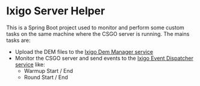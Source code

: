 # Ixigo Server Helper

This is a Spring Boot project used to monitor and perform some custom tasks on the same machine where the CSGO server is running. The mains tasks are:

- Upload the DEM files to the [Ixigo Dem Manager service](../IxigoDemManager/)
- Monitor the CSGO server and send events to the [Ixigo Event Dispatcher service](../IxigoEventDispatcher/) like:
  - Warmup Start / End
  - Round Start / End

